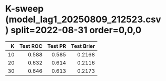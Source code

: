 # K-sweep (model_lag1_20250809_212523.csv) split=2022-08-31 order=0,0,0

| K | Test ROC | Test PR | Test Brier |
|---:|---:|---:|---:|
| 10 | 0.588 | 0.585 | 0.2168 |
| 20 | 0.632 | 0.614 | 0.2116 |
| 30 | 0.646 | 0.613 | 0.2173 |